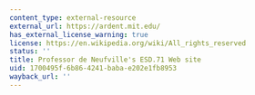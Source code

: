 ```yaml
---
content_type: external-resource
external_url: https://ardent.mit.edu/
has_external_license_warning: true
license: https://en.wikipedia.org/wiki/All_rights_reserved
status: ''
title: Professor de Neufville's ESD.71 Web site
uid: 1700495f-6b86-4241-baba-e202e1fb8953
wayback_url: ''
---
```

